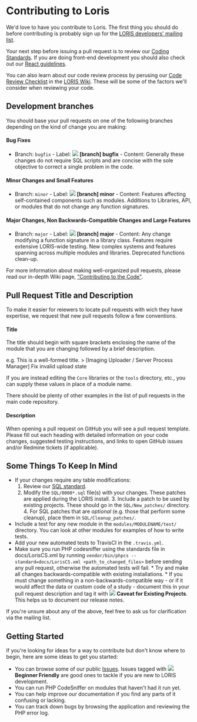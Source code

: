 # Contributing to Loris

We'd love to have you contribute to Loris. The first thing you should
do before contributing is probably sign up for the [LORIS developers'
mailing list](http://www.bic.mni.mcgill.ca/mailman/listinfo/loris-dev).

Your next step before issuing a pull request is to review our
[Coding Standards](./docs/CodingStandards.md). If you are doing
front-end development you should also check out our [React
guidelines](./LORIS_react.README.md).

You can also learn about our code
review process by perusing our [Code Review
Checklist](https://github.com/aces/Loris/wiki/Code-Review-Checklist)
in the [LORIS Wiki](https://github.com/aces/Loris/wiki). These will be
some of the factors we'll consider when reviewing your code.

## Development branches

You should base your pull requests on one of the following branches
depending on the kind of change you are making:

#### Bug Fixes
   - Branch: `bugfix` - Label:
   ![](https://via.placeholder.com/15/cc9966/000000?text=+) **[branch]
   bugfix** - Content: Generally these changes do not require SQL scripts
   and are concise with the sole objective to correct a single problem
   in the code.

#### Minor Changes and Small Features
   - Branch: `minor` - Label:
   ![](https://via.placeholder.com/15/996633/000000?text=+) **[branch]
   minor** - Content: Features affecting self-contained components such
   as modules. Additions to Libraries, API, or modules that do not change
   any function signatures.

#### Major Changes, Non Backwards-Compatible Changes and Large Features
   - Branch: `major` - Label:
   ![](https://via.placeholder.com/15/4d3319/000000?text=+) **[branch]
   major** - Content: Any change modifying a function signature in a
   library class. Features require extensive LORIS-wide testing. New
   complex systems and features spanning across multiple modules and
   libraries. Deprecated functions clean-up.

For more information about making well-organized pull requests,
please read our in-depth Wiki page, ["Contributing to the
Code"](https://github.com/aces/Loris/wiki/Contributing-to-the-Code).

## Pull Request Title and Description

To make it easier for reiewers to locate pull requests with wich they have
expertise, we request that new pull requests follow a few conventions.

#### Title

The title should begin with square brackets enclosing the name of the
module that you are changing followed by a brief description.

e.g. This is a well-formed title.  > [Imaging Uploader / Server Process
Manager] Fix invalid upload state

If you are instead editing the `Core` libraries or the `tools` directory,
etc., you can supply these values in place of a module name.

There should be plenty of other examples in the list of pull requests
in the main code repository.

#### Description

When opening a pull request on GitHub you will see a pull request
template. Please fill out each heading with detailed information on your
code changes, suggested testing instructions, and links to open GitHub
issues and/or Redmine tickets (if applicable).

## Some Things To Keep In Mind

* If your changes require any table modifications:
    1. Review our [SQL standard](./docs/SQLModelingStandard.md).
    2. Modify the `SQL/0000*.sql` file(s) with your changes. These patches
    are applied during the LORIS install.  3. Include a patch to be
    used by existing projects. These should go in the `SQL/New_patches/`
    directory.  4. For SQL patches that are _optional_ (e.g. those that
    perform some cleanup), place them in `SQL/Cleanup_patches/`.
* Include a test for any new module in the `modules/MODULENAME/test/`
  directory. You can look at other modules for examples of how to
  write tests.
* Add your new automated tests to TravisCI in the `.travis.yml`.
* Make sure you run PHP codesniffer using the standards file in
docs/LorisCS.xml by running `vendor/bin/phpcs --standard=docs/LorisCS.xml
<path_to_changed_files>` before sending any pull request,
otherwise the automated tests will fail.  * Try and make all changes
backwards-compatible with existing installations.  * If you must change
something in a non-backwards-compatible way - or if it would affect
the data or custom code of a study - document this in your pull request
description and
  tag it with ![](https://via.placeholder.com/15/d4c5f9/000000?text=+)
  **Caveat for Existing Projects**. This helps us to document our
  release notes.

If you're unsure about any of the above, feel free to ask us for
clarification via the mailing list.

## Getting Started

If you're looking for ideas for a way to contribute but don't know where
to begin, here are some ideas to get you started:

* You can browse some of our public
[Issues](https://github.com/aces/Loris/issues). Issues tagged with
![](https://via.placeholder.com/15/0e8a16/000000?text=+) **Beginner
Friendly** are good ones to tackle if you are new to LORIS development.
* You can run PHP CodeSniffer on modules that haven't had it run yet.
* You can help improve our documentation if you find any parts of it
confusing or
  lacking.
* You can track down bugs by browsing the application and reviewing the
PHP error log.
